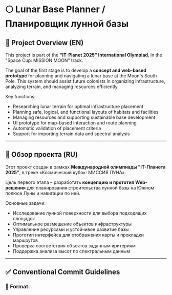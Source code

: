 # 🌕 Lunar Base Planner / Планировщик лунной базы

## 📘 Project Overview (EN)

This project is part of the **"IT-Planet 2025" International Olympiad**, in the "Space Cup: MISSION MOON" track.

The goal of the first stage is to develop a **concept and web-based prototype** for planning and navigating a lunar base at the Moon's South Pole. This system should assist future colonists in organizing infrastructure, analyzing terrain, and managing resources efficiently.

Key functions:
- Researching lunar terrain for optimal infrastructure placement
- Planning safe, logical, and functional layouts of habitats and facilities
- Managing resources and supporting sustainable base development
- UI prototype for map-based interaction and route planning
- Automatic validation of placement criteria
- Support for importing terrain data and spectral analysis

---

## 📗 Обзор проекта (RU)

Этот проект создан в рамках **Международной олимпиады "IT-Планета 2025"**, в треке «Космический кубок: МИССИЯ ЛУНА».

Цель первого этапа – разработать **концепцию и прототип Web-решения** для планирования строительства лунной базы на Южном полюсе Луны и навигации по ней.

Основные задачи:
- Исследование лунной поверхности для выбора подходящих площадок
- Оптимальное размещение объектов инфраструктуры
- Управление ресурсами и устойчивое развитие базы
- Прототип интерфейса для отображения карты и прокладки маршрутов
- Проверка соответствия объектов заданным критериям
- Поддержка анализа высот по спектральным данным

---

## ✅ Conventional Commit Guidelines

### 📌 Format:
